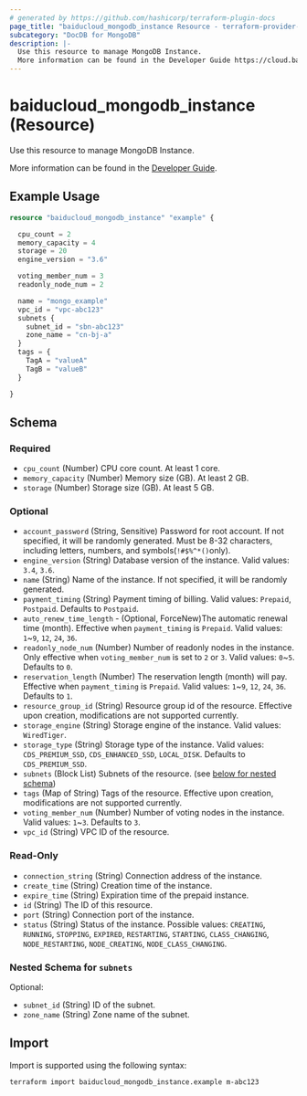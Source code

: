 ```yaml
---
# generated by https://github.com/hashicorp/terraform-plugin-docs
page_title: "baiducloud_mongodb_instance Resource - terraform-provider-baiducloud"
subcategory: "DocDB for MongoDB"
description: |-
  Use this resource to manage MongoDB Instance.
  More information can be found in the Developer Guide https://cloud.baidu.com/doc/MONGODB/s/Ekdgskkrk.
---
```


# baiducloud_mongodb_instance (Resource)

Use this resource to manage MongoDB Instance. 

More information can be found in the [Developer Guide](https://cloud.baidu.com/doc/MONGODB/s/Ekdgskkrk).

## Example Usage

```terraform
resource "baiducloud_mongodb_instance" "example" {

  cpu_count = 2
  memory_capacity = 4
  storage = 20
  engine_version = "3.6"

  voting_member_num = 3
  readonly_node_num = 2

  name = "mongo_example"
  vpc_id = "vpc-abc123"
  subnets {
    subnet_id = "sbn-abc123"
    zone_name = "cn-bj-a"
  }
  tags = {
    TagA = "valueA"
    TagB = "valueB"
  }

}
```

<!-- schema generated by tfplugindocs -->
## Schema

### Required

- `cpu_count` (Number) CPU core count. At least 1 core.
- `memory_capacity` (Number) Memory size (GB). At least 2 GB.
- `storage` (Number) Storage size (GB). At least 5 GB.

### Optional

- `account_password` (String, Sensitive) Password for root account. If not specified, it will be randomly generated. Must be 8-32 characters, including letters, numbers, and symbols(`!#$%^*()`only).
- `engine_version` (String) Database version of the instance. Valid values: `3.4`, `3.6`.
- `name` (String) Name of the instance. If not specified, it will be randomly generated.
- `payment_timing` (String) Payment timing of billing. Valid values: `Prepaid`, `Postpaid`. Defaults to `Postpaid`.
- `auto_renew_time_length` - (Optional, ForceNew)The automatic renewal time (month). Effective when `payment_timing` is `Prepaid`. Valid values: `1`~`9`, `12`, `24`, `36`.
- `readonly_node_num` (Number) Number of readonly nodes in the instance. Only effective when `voting_member_num` is set to `2` or `3`. Valid values: `0`~`5`. Defaults to `0`.
- `reservation_length` (Number) The reservation length (month) will pay. Effective when `payment_timing` is `Prepaid`. Valid values: `1`~`9`, `12`, `24`, `36`. Defaults to `1`.
- `resource_group_id` (String) Resource group id of the resource. Effective upon creation, modifications are not supported currently.
- `storage_engine` (String) Storage engine of the instance. Valid values: `WiredTiger`.
- `storage_type` (String) Storage type of the instance. Valid values: `CDS_PREMIUM_SSD`, `CDS_ENHANCED_SSD`, `LOCAL_DISK`. Defaults to `CDS_PREMIUM_SSD`.
- `subnets` (Block List) Subnets of the resource. (see [below for nested schema](#nestedblock--subnets))
- `tags` (Map of String) Tags of the resource. Effective upon creation, modifications are not supported currently.
- `voting_member_num` (Number) Number of voting nodes in the instance. Valid values: `1`~`3`. Defaults to `3`.
- `vpc_id` (String) VPC ID of the resource.

### Read-Only

- `connection_string` (String) Connection address of the instance.
- `create_time` (String) Creation time of the instance.
- `expire_time` (String) Expiration time of the prepaid instance.
- `id` (String) The ID of this resource.
- `port` (String) Connection port of the instance.
- `status` (String) Status of the instance. Possible values: `CREATING`, `RUNNING`, `STOPPING`, `EXPIRED`, `RESTARTING`, `STARTING`, `CLASS_CHANGING`, `NODE_RESTARTING`, `NODE_CREATING`, `NODE_CLASS_CHANGING`.

<a id="nestedblock--subnets"></a>
### Nested Schema for `subnets`

Optional:

- `subnet_id` (String) ID of the subnet.
- `zone_name` (String) Zone name of the subnet.

## Import

Import is supported using the following syntax:

```shell
terraform import baiducloud_mongodb_instance.example m-abc123
```
